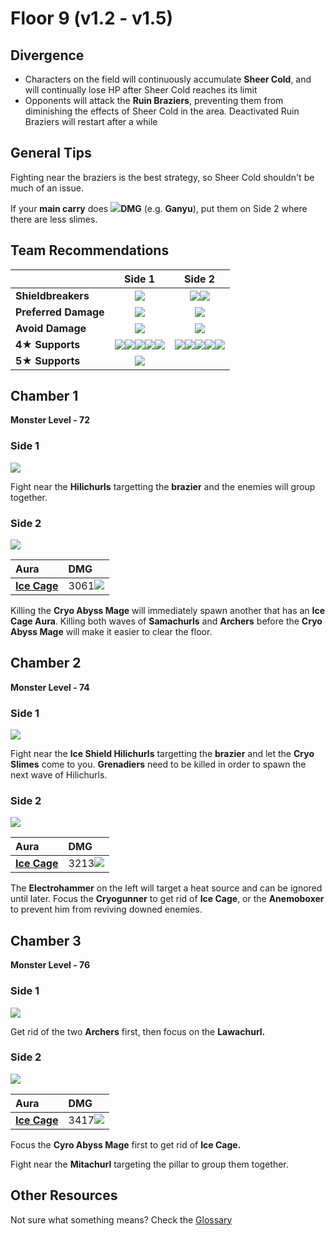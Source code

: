 # Floor 9 \(v1.2 - v1.5\)

## Divergence

* Characters on the field will continuously accumulate **Sheer Cold**, and will continually lose HP after Sheer Cold reaches its limit
* Opponents will attack the **Ruin Braziers**, preventing them from diminishing the effects of Sheer Cold in the area. Deactivated Ruin Braziers will restart after a while

## General Tips

Fighting near the braziers is the best strategy, so Sheer Cold shouldn't be much of an issue.

If your **main carry** does ![](../.gitbook/assets/cryo_small.png)**DMG** \(e.g. **Ganyu**\), put them on Side 2 where there are less slimes.

## Team Recommendations

|  | Side 1 | Side 2 |
| :--- | :---: | :---: |
| **Shieldbreakers** | ![](../.gitbook/assets/pyro_small.png)  | ![](../.gitbook/assets/pyro_small.png)![](../.gitbook/assets/cryo_small.png)  |
| **Preferred Damage** | ![](../.gitbook/assets/pyro_small.png) | ![](../.gitbook/assets/pyro_small.png) |
| **Avoid Damage** | ![](../.gitbook/assets/cryo_small.png) | ![](../.gitbook/assets/cryo_small.png) |
| **4**★ **Supports** | ![](../.gitbook/assets/ui_avataricon_amber.png)![](../.gitbook/assets/ui_avataricon_bennett.png)![](../.gitbook/assets/ui_avataricon_diona.png)![](../.gitbook/assets/ui_avataricon_xiangling.png)![](../.gitbook/assets/ui_avataricon_xinyan.png) | ![](../.gitbook/assets/ui_avataricon_amber.png)![](../.gitbook/assets/ui_avataricon_bennett.png)![](../.gitbook/assets/ui_avataricon_diona.png)![](../.gitbook/assets/ui_avataricon_xiangling.png)![](../.gitbook/assets/ui_avataricon_xinyan.png) |
| **5**★ **Supports** | ![](../.gitbook/assets/ui_avataricon_venti.png)  |  |

## Chamber 1

**Monster Level - 72**

### Side 1

![](../.gitbook/assets/9-1-1.png)

Fight near the **Hilichurls** targetting the **brazier** and the enemies will group together.

### Side 2

![](../.gitbook/assets/9-1-2.png)

| Aura | DMG |
| :--- | :--- |
| [**Ice Cage**](../mechanics/auras/ice-cage.md) | 3061![](../.gitbook/assets/cryo_small.png) |

Killing the **Cryo Abyss Mage** will immediately spawn another that has an **Ice Cage Aura**. Killing both waves of **Samachurls** and **Archers** before the **Cryo Abyss Mage** will make it easier to clear the floor.

## **Chamber 2**

**Monster Level - 74**

### Side 1

![](../.gitbook/assets/9-2-1.png)

Fight near the **Ice Shield Hilichurls** targetting the **brazier** and let the **Cryo Slimes** come to you. **Grenadiers** need to be killed in order to spawn the next wave of Hilichurls.

### Side 2

![](../.gitbook/assets/9-2-2.png)

| Aura | DMG |
| :--- | :--- |
| [**Ice Cage**](../mechanics/auras/ice-cage.md) | 3213![](../.gitbook/assets/cryo_small.png) |

The **Electrohammer** on the left will target a heat source and can be ignored until later. Focus the **Cryogunner** to get rid of **Ice Cage**, or the **Anemoboxer** to prevent him from reviving downed enemies.

## **Chamber 3**

**Monster Level - 76**

### Side 1

![](../.gitbook/assets/9-3-1.png)

Get rid of the two **Archers** first, then focus on the **Lawachurl.**

### Side 2

![](../.gitbook/assets/9-3-2.png)

| Aura | DMG |
| :--- | :--- |
| [**Ice Cage**](../mechanics/auras/ice-cage.md) | 3417![](../.gitbook/assets/cryo_small.png) |

Focus the **Cyro Abyss Mage** first to get rid of **Ice Cage.**

Fight near the **Mitachurl** targeting the pillar to group them together.

## Other Resources

Not sure what something means? Check the [Glossary](../floors/glossary.md)

